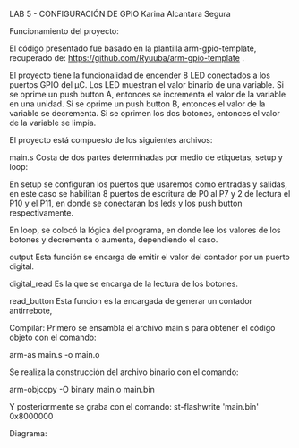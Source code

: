LAB 5 - CONFIGURACIÓN DE GPIO
Karina Alcantara Segura

Funcionamiento del proyecto:


El código presentado fue basado en la plantilla arm-gpio-template, recuperado de: https://github.com/Ryuuba/arm-gpio-template .

El proyecto tiene la funcionalidad de encender 8 LED conectados a los puertos GPIO del µC. Los LED muestran el valor binario de una variable. Si se oprime un push button A, entonces se incrementa el valor de la variable en una unidad. Si se oprime un push button B, entonces el valor de la variable se decrementa. Si se oprimen los dos botones, entonces el valor de la variable se limpia.

El proyecto está compuesto de los siguientes archivos:

main.s
Costa de dos partes determinadas por medio de etiquetas, setup y loop:

En setup se configuran los puertos que usaremos como entradas y salidas, en este caso se habilitan 8 puertos de escritura de P0 al P7 y 2 de lectura el P10 y el P11, en donde se conectaran los leds y los push button respectivamente.

En loop, se colocó la lógica del programa, en donde lee los valores de los botones y decrementa o aumenta, dependiendo el caso.

output 
Esta función se encarga de emitir el valor del contador por un puerto digital.

digital_read 
Es la que se encarga de la lectura de los botones.

read_button
Esta funcion es la encargada de generar un contador antirrebote, 

Compilar:
Primero se ensambla el archivo main.s para obtener el código objeto con el comando:

arm-as main.s -o main.o

 Se realiza la construcción del archivo binario con el comando:

arm-objcopy -O binary main.o main.bin 

Y posteriormente se graba con el comando:
st-flashwrite 'main.bin' 0x8000000


Diagrama: 

